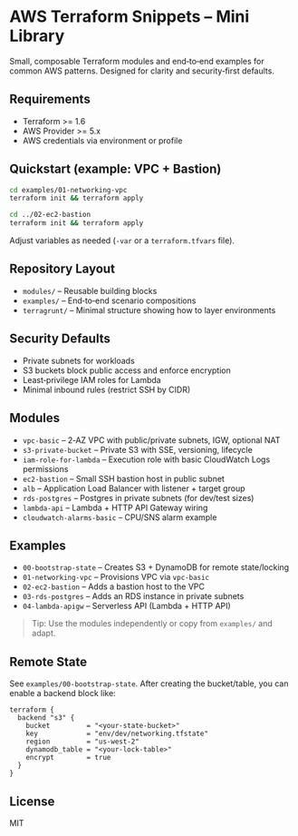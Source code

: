 # AWS Terraform Snippets – Mini Library

Small, composable Terraform modules and end‑to‑end examples for common AWS patterns.
Designed for clarity and security‑first defaults.

## Requirements
- Terraform >= 1.6
- AWS Provider >= 5.x
- AWS credentials via environment or profile

## Quickstart (example: VPC + Bastion)
```bash
cd examples/01-networking-vpc
terraform init && terraform apply

cd ../02-ec2-bastion
terraform init && terraform apply
```
Adjust variables as needed (`-var` or a `terraform.tfvars` file).

## Repository Layout
- `modules/` – Reusable building blocks
- `examples/` – End‑to‑end scenario compositions
- `terragrunt/` – Minimal structure showing how to layer environments

## Security Defaults
- Private subnets for workloads
- S3 buckets block public access and enforce encryption
- Least‑privilege IAM roles for Lambda
- Minimal inbound rules (restrict SSH by CIDR)

## Modules
- `vpc-basic` – 2‑AZ VPC with public/private subnets, IGW, optional NAT
- `s3-private-bucket` – Private S3 with SSE, versioning, lifecycle
- `iam-role-for-lambda` – Execution role with basic CloudWatch Logs permissions
- `ec2-bastion` – Small SSH bastion host in public subnet
- `alb` – Application Load Balancer with listener + target group
- `rds-postgres` – Postgres in private subnets (for dev/test sizes)
- `lambda-api` – Lambda + HTTP API Gateway wiring
- `cloudwatch-alarms-basic` – CPU/SNS alarm example

## Examples
- `00-bootstrap-state` – Creates S3 + DynamoDB for remote state/locking
- `01-networking-vpc` – Provisions VPC via `vpc-basic`
- `02-ec2-bastion` – Adds a bastion host to the VPC
- `03-rds-postgres` – Adds an RDS instance in private subnets
- `04-lambda-apigw` – Serverless API (Lambda + HTTP API)

> Tip: Use the modules independently or copy from `examples/` and adapt.

## Remote State
See `examples/00-bootstrap-state`. After creating the bucket/table, you can
enable a backend block like:

```hcl
terraform {
  backend "s3" {
    bucket         = "<your-state-bucket>"
    key            = "env/dev/networking.tfstate"
    region         = "us-west-2"
    dynamodb_table = "<your-lock-table>"
    encrypt        = true
  }
}
```

## License
MIT
